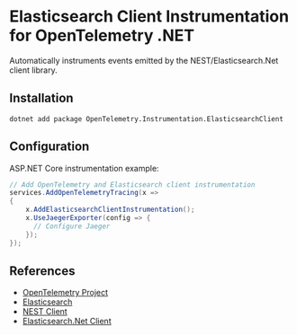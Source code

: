 # Elasticsearch Client Instrumentation for OpenTelemetry .NET

Automatically instruments events emitted by the NEST/Elasticsearch.Net client library.

## Installation

```shell
dotnet add package OpenTelemetry.Instrumentation.ElasticsearchClient
```

## Configuration

ASP.NET Core instrumentation example:

```csharp
// Add OpenTelemetry and Elasticsearch client instrumentation
services.AddOpenTelemetryTracing(x =>
{
    x.AddElasticsearchClientInstrumentation();
    x.UseJaegerExporter(config => {
      // Configure Jaeger
    });
});
```

## References

* [OpenTelemetry Project](https://opentelemetry.io/)
* [Elasticsearch](https://www.elastic.co/)
* [NEST Client](https://www.nuget.org/packages/NEST/)
* [Elasticsearch.Net Client](https://www.nuget.org/packages/Elasticsearch.Net/)
